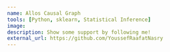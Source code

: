 ```yaml
---
name: Allos Causal Graph
tools: [Python, sklearn, Statistical Inference]
image:
description: Show some support by following me!
external_url: https://github.com/YoussefRaafatNasry
---
```

